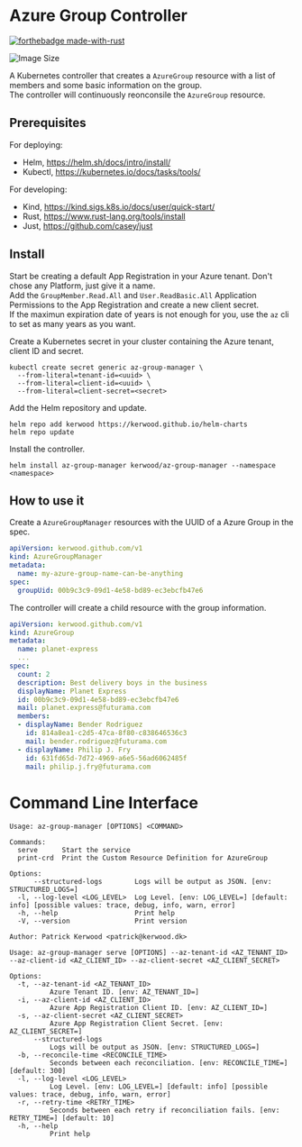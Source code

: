 # Azure Group Controller

[![forthebadge made-with-rust](http://ForTheBadge.com/images/badges/made-with-rust.svg)](https://www.rust-lang.org/)

![Image Size](https://ghcr-badge.egpl.dev/kerwood/azure-group-controller/size?tag=latest)

A Kubernetes controller that creates a `AzureGroup` resource with a list of members and some basic information on the group.  
The controller will continuously reonconsile the `AzureGroup` resource.

## Prerequisites

For deploying:

- Helm, <https://helm.sh/docs/intro/install/>
- Kubectl, <https://kubernetes.io/docs/tasks/tools/>

For developing:

- Kind, <https://kind.sigs.k8s.io/docs/user/quick-start/>
- Rust, <https://www.rust-lang.org/tools/install>
- Just, <https://github.com/casey/just>

## Install

Start be creating a default App Registration in your Azure tenant. Don't chose any Platform, just give it a name.  
Add the `GroupMember.Read.All` and `User.ReadBasic.All` Application Permissions to the App Registration and create a new client secret.  
If the maximun expiration date of years is not enough for you, use the `az` cli to set as many years as you want.

Create a Kubernetes secret in your cluster containing the Azure tenant, client ID and secret.

```
kubectl create secret generic az-group-manager \
  --from-literal=tenant-id=<uuid> \
  --from-literal=client-id=<uuid> \
  --from-literal=client-secret=<secret>
```

Add the Helm repository and update.

```
helm repo add kerwood https://kerwood.github.io/helm-charts
helm repo update
```

Install the controller.

```
helm install az-group-manager kerwood/az-group-manager --namespace <namespace>
```

## How to use it

Create a `AzureGroupManager` resources with the UUID of a Azure Group in the spec.

```yaml
apiVersion: kerwood.github.com/v1
kind: AzureGroupManager
metadata:
  name: my-azure-group-name-can-be-anything
spec:
  groupUid: 00b9c3c9-09d1-4e58-bd89-ec3ebcfb47e6
```

The controller will create a child resource with the group information.

```yaml
apiVersion: kerwood.github.com/v1
kind: AzureGroup
metadata:
  name: planet-express
  ...
spec:
  count: 2
  description: Best delivery boys in the business
  displayName: Planet Express
  id: 00b9c3c9-09d1-4e58-bd89-ec3ebcfb47e6
  mail: planet.express@futurama.com
  members:
  - displayName: Bender Rodriguez
    id: 814a8ea1-c2d5-47ca-8f80-c838646536c3
    mail: bender.rodriguez@futurama.com
  - displayName: Philip J. Fry
    id: 631fd65d-7d72-4969-a6e5-56ad6062485f
    mail: philip.j.fry@futurama.com
```

# Command Line Interface

```
Usage: az-group-manager [OPTIONS] <COMMAND>

Commands:
  serve      Start the service
  print-crd  Print the Custom Resource Definition for AzureGroup

Options:
      --structured-logs        Logs will be output as JSON. [env: STRUCTURED_LOGS=]
  -l, --log-level <LOG_LEVEL>  Log Level. [env: LOG_LEVEL=] [default: info] [possible values: trace, debug, info, warn, error]
  -h, --help                   Print help
  -V, --version                Print version

Author: Patrick Kerwood <patrick@kerwood.dk>
```

```
Usage: az-group-manager serve [OPTIONS] --az-tenant-id <AZ_TENANT_ID> --az-client-id <AZ_CLIENT_ID> --az-client-secret <AZ_CLIENT_SECRET>

Options:
  -t, --az-tenant-id <AZ_TENANT_ID>
          Azure Tenant ID. [env: AZ_TENANT_ID=]
  -i, --az-client-id <AZ_CLIENT_ID>
          Azure App Registration Client ID. [env: AZ_CLIENT_ID=]
  -s, --az-client-secret <AZ_CLIENT_SECRET>
          Azure App Registration Client Secret. [env: AZ_CLIENT_SECRET=]
      --structured-logs
          Logs will be output as JSON. [env: STRUCTURED_LOGS=]
  -b, --reconcile-time <RECONCILE_TIME>
          Seconds between each reconciliation. [env: RECONCILE_TIME=] [default: 300]
  -l, --log-level <LOG_LEVEL>
          Log Level. [env: LOG_LEVEL=] [default: info] [possible values: trace, debug, info, warn, error]
  -r, --retry-time <RETRY_TIME>
          Seconds between each retry if reconciliation fails. [env: RETRY_TIME=] [default: 10]
  -h, --help
          Print help
```
